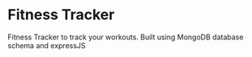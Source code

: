 # Fitness Tracker
Fitness Tracker  to track your workouts. Built using MongoDB database schema and expressJS
